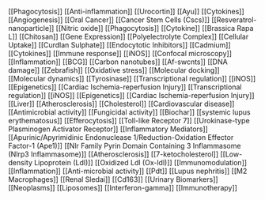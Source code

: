 [[Phagocytosis]]
[[Anti-inflammation]]
[[Urocortin]]
[[Ayu]]
[[Cytokines]]
[[Angiogenesis]]
[[Oral Cancer]]
[[Cancer Stem Cells (Cscs)]]
[[Resveratrol-nanoparticle]]
[[Nitric oxide]]
[[Phagocytosis]]
[[Cytokine]]
[[Brassica Rapa L]]
[[Chitosan]]
[[Gene Expression]]
[[Polyelectrolyte Complex]]
[[Cellular Uptake]]
[[Curdlan Sulphate]]
[[Endocytotic Inhibitors]]
[[Cadmium]]
[[Cytokines]]
[[Immune response]]
[[iNOS]]
[[Confocal microscopy]]
[[Inflammation]]
[[BCG]]
[[Carbon nanotubes]]
[[Af-swcnts]]
[[DNA damage]]
[[Zebrafish]]
[[Oxidative stress]]
[[Molecular docking]]
[[Molecular dynamics]]
[[Tyrosinase]]
[[Transcriptional regulation]]
[[iNOS]]
[[Epigenetics]]
[[Cardiac Ischemia-reperfusion Injury]]
[[Transcriptional regulation]]
[[iNOS]]
[[Epigenetics]]
[[Cardiac Ischemia-reperfusion Injury]]
[[Liver]]
[[Atherosclerosis]]
[[Cholesterol]]
[[Cardiovascular disease]]
[[Antimicrobial activity]]
[[Fungicidal activity]]
[[Biochar]]
[[systemic lupus erythematosus]]
[[Efferocytosis]]
[[Toll-like Receptor 7]]
[[Urokinase-type Plasminogen Activator Receptor]]
[[Inflammatory Mediators]]
[[Apurinic/Apyrimidinic Endonuclease 1/Reduction-Oxidation Effector Factor-1 (Ape1)]]
[[Nlr Family Pyrin Domain Containing 3 Inflammasome (Nlrp3 Inflammasome)]]
[[Atherosclerosis]]
[[7-ketocholesterol]]
[[Low-density Lipoprotein (Ldl)]]
[[Oxidized Ldl (Ox-ldl)]]
[[Immunomodulation]]
[[Inflammation]]
[[Anti-microbial activity]]
[[Pdt]]
[[Lupus nephritis]]
[[M2 Macrophages]]
[[Renal Sledai]]
[[Cd163]]
[[Urinary Biomarkers]]
[[Neoplasms]]
[[Liposomes]]
[[Interferon-gamma]]
[[Immunotherapy]]
